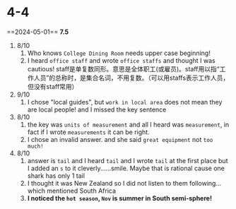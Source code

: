 # 4-4

==2024-05-01== **7.5**
1. 8/10
	1. Who knows `College Dining Room` needs upper case beginning!
	2. I heard `office staff` and wrote `office staffs` and thought I was cautious! staff是单复数同形。意思是全体职工(或雇员)。staff用以指“工作人员”的总称时，是集合名词，不用复数。（可以用staffs表示工作人员，但没有staff常用）
2. 9/10
	1. I chose "local guides", but `work in local area` does not mean they are local people! and I missed the key sentence
3. 8/10
	1. the key was `units of measurement` and all I heard was `measurement`, in fact if I wrote `measurements` it can be right.
	2. I chose an invalid answer. and she said `great equipment` not `too much!`
4. 8/10
	1. answer is `tail` and I heard `tail` and I wrote `tail` at the first place but I added an `s` to it cleverly......smile. Maybe that is rational cause one shark has only 1 tail
	2. I thought it was New Zealand so I did not listen to them following... which mentioned South Africa
	3. **I noticed the `hot season`, `Nov` is summer in South semi-sphere!**
